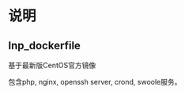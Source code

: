说明
=================


## lnp_dockerfile

基于最新版CentOS官方镜像

包含php, nginx, openssh server, crond, swoole服务。



   
